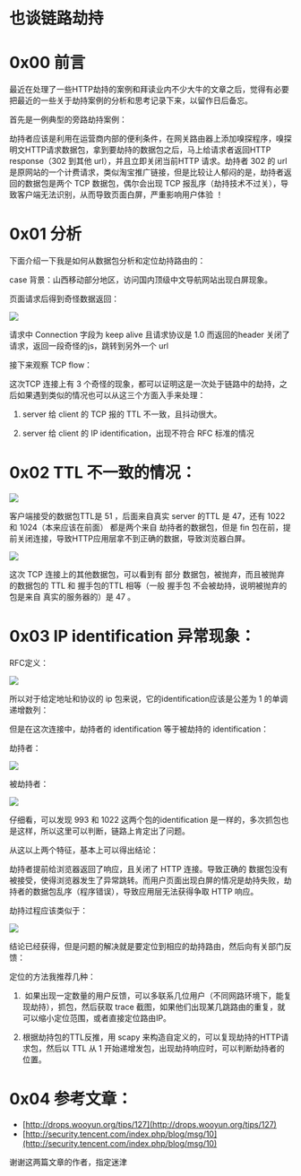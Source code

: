 # 也谈链路劫持

0x00 前言
=====

最近在处理了一些HTTP劫持的案例和拜读业内不少大牛的文章之后，觉得有必要把最近的一些关于劫持案例的分析和思考记录下来，以留作日后备忘。

首先是一例典型的旁路劫持案例：

劫持者应该是利用在运营商内部的便利条件，在网关路由器上添加嗅探程序，嗅探明文HTTP请求数据包，拿到要劫持的数据包之后，马上给请求者返回HTTP response（302 到其他 url），并且立即关闭当前HTTP 请求。劫持者 302 的 url 是原网站的一个计费请求，类似淘宝推广链接，但是比较让人郁闷的是，劫持者返回的数据包是两个 TCP 数据包，偶尔会出现 TCP 报乱序（劫持技术不过关），导致客户端无法识别，从而导致页面白屏，严重影响用户体验 ！

0x01 分析
=====

下面介绍一下我是如何从数据包分析和定位劫持路由的：

case 背景：山西移动部分地区，访问国内顶级中文导航网站出现白屏现象。

页面请求后得到奇怪数据返回：

![](http://drops.javaweb.org/uploads/images/cc3d0dd1de23d78d5e0f41477fd892e011788026.jpg)

请求中 Connection 字段为 keep alive 且请求协议是 1.0 而返回的header 关闭了请求，返回一段奇怪的js，跳转到另外一个 url

接下来观察 TCP flow：

这次TCP 连接上有 3 个奇怪的现象，都可以证明这是一次处于链路中的劫持，之后如果遇到类似的情况也可以从这三个方面入手来处理：

1.  server 给 client 的 TCP 报的 TTL 不一致，且抖动很大。
    
2.  server 给 client 的 IP identification，出现不符合 RFC 标准的情况
    

0x02 TTL 不一致的情况：
=====

![](http://drops.javaweb.org/uploads/images/8cd637d39650be3638a885d231229add9456389d.jpg)

客户端接受的数据包TTL是 51 ，后面来自真实 server 的TTL 是 47，还有 1022 和 1024（本来应该在前面） 都是两个来自 劫持者的数据包，但是 fin 包在前，提前关闭连接，导致HTTP应用层拿不到正确的数据，导致浏览器白屏。

![](http://drops.javaweb.org/uploads/images/88aa617f6eb62c7e27827bf36e485e39904892e1.jpg)

这次 TCP 连接上的其他数据包，可以看到有 部分 数据包，被抛弃，而且被抛弃的数据包的 TTL 和 握手包的TTL 相等（一般 握手包 不会被劫持，说明被抛弃的包是来自 真实的服务器的）是 47 。

0x03 IP identification 异常现象：
=====

RFC定义：

![](http://drops.javaweb.org/uploads/images/8e312401c6b3c375bc8c58ca65e34f223e7acaf5.jpg)

所以对于给定地址和协议的 ip 包来说，它的identification应该是公差为 1 的单调递增数列：

但是在这次连接中，劫持者的 identification 等于被劫持的 identification：

劫持者：

![](http://drops.javaweb.org/uploads/images/d579c5a8f5825b358aef4c3fd6510c12727f86a0.jpg)

被劫持者：

![](http://drops.javaweb.org/uploads/images/e26d34809f5a368ebeef8cc0cdbec9c8aca52b38.jpg)

仔细看，可以发现 993 和 1022 这两个包的identification 是一样的，多次抓包也是这样，所以这里可以判断，链路上肯定出了问题。

从这以上两个特征，基本上可以得出结论：

劫持者提前给浏览器返回了响应，且关闭了 HTTP 连接。导致正确的 数据包没有被接受，使得浏览器发生了异常跳转。而用户页面出现白屏的情况是劫持失败，劫持者的数据包乱序（程序错误），导致应用层无法获得争取 HTTP 响应。

劫持过程应该类似于：

![](http://drops.javaweb.org/uploads/images/27276a5a866fcc275837a5cc91309c805d51954e.jpg)

结论已经获得，但是问题的解决就是要定位到相应的劫持路由，然后向有关部门反馈：

定位的方法我推荐几种：

1.   如果出现一定数量的用户反馈，可以多联系几位用户（不同网路环境下，能复现劫持），抓包，然后获取 trace 截图，如果他们出现某几跳路由的重复，就可以缩小定位范围，或者直接定位路由IP。
    
2.  根据劫持包的TTL反推，用 scapy 来构造自定义的，可以复现劫持的HTTP请求包，然后以 TTL 从 1 开始递增发包，出现劫持响应时，可以判断劫持者的位置。
    

0x04 参考文章：
=====

*   [http://drops.wooyun.org/tips/127](http://drops.wooyun.org/tips/127)
*   [http://security.tencent.com/index.php/blog/msg/10](http://security.tencent.com/index.php/blog/msg/10)

谢谢这两篇文章的作者，指定迷津